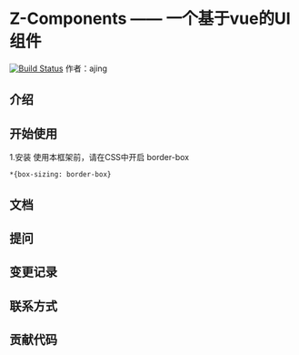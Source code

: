 # Z-Components —— 一个基于vue的UI组件
[![Build Status](https://travis-ci.org/ajing741472797/z-components.svg?branch=master)](https://travis-ci.org/ajing741472797/z-components)
作者：ajing

## 介绍

## 开始使用
1.安装
使用本框架前，请在CSS中开启 border-box

```
*{box-sizing: border-box}
```

## 文档

## 提问

## 变更记录

## 联系方式

## 贡献代码

